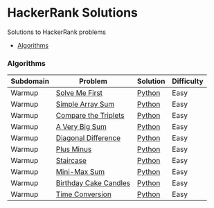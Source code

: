 # HackerRank Solutions
Solutions to HackerRank problems

* [Algorithms](#algorithms)


### Algorithms

| Subdomain | Problem | Solution | Difficulty |
|-----------|---------|----------|------------|
|Warmup|[Solve Me First](https://www.hackerrank.com/challenges/solve-me-first)|[Python](algorithms/solve_me_first.py)|Easy|
|Warmup|[Simple Array Sum](https://www.hackerrank.com/challenges/simple-array-sum)|[Python](algorithms/simple_array_sum.py)|Easy|
|Warmup|[Compare the Triplets](https://www.hackerrank.com/challenges/compare-the-triplets)|[Python](algorithms/compare_the_triplets.py)|Easy|
|Warmup|[A Very Big Sum](https://www.hackerrank.com/challenges/a-very-big-sum)|[Python](algorithms/a_very_big_sum.py)|Easy|
|Warmup|[Diagonal Difference](https://www.hackerrank.com/challenges/diagonal-difference)|[Python](algorithms/diagonal_difference.py)|Easy|
|Warmup|[Plus Minus](https://www.hackerrank.com/challenges/plus-minus)|[Python](algorithms/plus_minus.py)|Easy|
|Warmup|[Staircase](https://www.hackerrank.com/challenges/staircase)|[Python](algorithms/staircase.py)|Easy|
|Warmup|[Mini-Max Sum](https://www.hackerrank.com/challenges/mini-max-sum)|[Python](algorithms/mini_max_sum.py)|Easy|
|Warmup|[Birthday Cake Candles](https://www.hackerrank.com/challenges/birthday-cake-candles)|[Python](algorithms/birthday_cake_candles.py)|Easy|
|Warmup|[Time Conversion](https://www.hackerrank.com/challenges/time-conversion)|[Python](algorithms/time_conversion.py)|Easy|